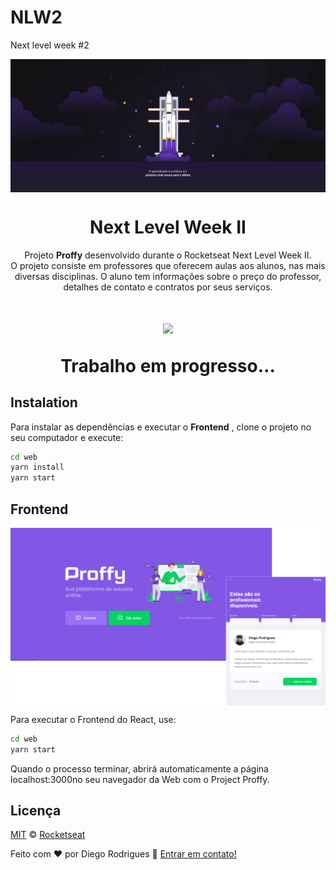 # NLW2
Next level week #2


<img src="web/src/assets/images/NLW-02.jpg" align="center"></img>
<h1 align="center">Next Level Week II</h1>
<p align="center">Projeto <strong>Proffy</strong> desenvolvido durante o Rocketseat Next Level Week II.
  <br/>
O projeto consiste em professores que oferecem aulas aos alunos, nas mais diversas disciplinas. O aluno tem informações sobre o preço do professor, detalhes de contato e contratos por seus serviços.
</p>

<!-- <p align="center">
  <a aria-label="NodeJs version" href="https://github.com/nodejs/node/blob/master/doc/changelogs/CHANGELOG_V12.md#12.14.1">
    <img src="https://img.shields.io/badge/node.js@lts-12.14.1-informational?logo=Node.JS"></img>
  </a>
  <a aria-label="ReactJs version" href="https://github.com/facebook/react/blob/master/CHANGELOG.md#16120-november-14-2019">
    <img src="https://img.shields.io/badge/react-16.12.0-informational?logo=react"></img>
  </a>
</p> -->
<h1 align="center">
  <img src="web/src/assets/images/algoritmoWork in progress....gif"></img>
  <p align="center"> <strong></strong>Trabalho em progresso... </p>
</h1>

## Instalation
Para instalar as dependências e executar o **Frontend** , clone o projeto no seu computador e execute:
```bash
cd web
yarn install
yarn start
```

## Frontend

<img align="center" src="web/src/assets/images/proffy.png"></img>

Para executar o Frontend do React, use:
```bash
cd web
yarn start
```
Quando o processo terminar, abrirá automaticamente a página localhost:3000no seu navegador da Web com o Project Proffy.


## Licença

[MIT](./LICENSE) &copy; [Rocketseat](https://rocketseat.com.br/)

Feito com ♥ por Diego Rodrigues :wave: [Entrar em contato!](https://www.linkedin.com/in/diego-rodrigues-14925850/)
